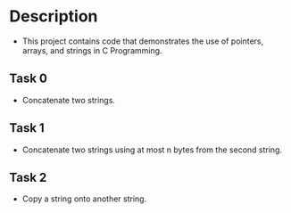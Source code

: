 # Description
- This project contains code that demonstrates the use of pointers, arrays, and strings in C Programming.

## Task 0
- Concatenate two strings.

## Task 1
- Concatenate two strings using at most n bytes from the second string.

## Task 2
- Copy a string onto another string.
